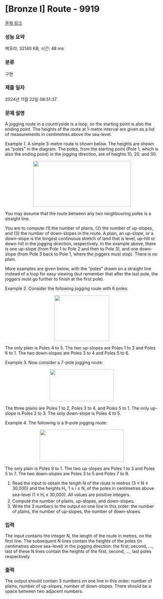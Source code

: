 # [Bronze I] Route - 9919 

[문제 링크](https://www.acmicpc.net/problem/9919) 

### 성능 요약

메모리: 32140 KB, 시간: 48 ms

### 분류

구현

### 제출 일자

2024년 11월 22일 08:51:37

### 문제 설명

<p>A jogging route in a countryside is a loop, so the starting point is also the ending point.  The heights of the route at 1-metre interval are given as a list of measurements in centimetres above the sea-level.</p>

<p>Example 1.  A simple 3-metre route is shown below.  The heights are shown as “poles” in the diagram.  The poles, from the starting point (Pole 1, which is also the ending point) in the jogging direction, are of heights 10, 20, and 30.</p>

<p style="text-align: center;"><img alt="" src="" style="width: 321px; height: 150px;"></p>

<p>You may assume that the route between any two neighbouring poles is a straight line.</p>

<p>You are to compute (1) the number of plains, (2) the number of up-slopes, and (3) the number of down-slopes in the route.  A plain, an up-slope, or a down-slope is the longest continuous stretch of land that is level, up-hill or down-hill in the jogging direction, respectively.  In the example above, there is one up-slope (from Pole 1 to Pole 2 and then to Pole 3), and one down-slope (from Pole 3 back to Pole 1, where the joggers must stop).  There is no plain.</p>

<p>More examples are given below, with the “poles” drawn on a straight line instead of a loop for easy viewing (but remember that after the last pole, the joggers must go further to finish at the first pole).</p>

<p>Example 2.  Consider the following jogging route with 6 poles:</p>

<p style="text-align: center;"><img alt="" src="" style="width: 180px; height: 150px;"></p>

<p>The only plain is Poles 4 to 5.  The two up-slopes are Poles 1 to 3 and Poles 6 to 1.  The two down-slopes are Poles 3 to 4 and Poles 5 to 6.</p>

<p>Example 3.  Now consider a 7-pole jogging route:</p>

<p style="text-align: center;"><img alt="" src="" style="width: 210px; height: 105px;"></p>

<p>The three plains are Poles 1 to 2, Poles 3 to 4, and Poles 5 to 1.  The only up-slope is Poles 2 to 3.  The only down-slope is Poles 4 to 5.</p>

<p>Example 4.  The following is a 9-pole jogging route:</p>

<p style="text-align: center;"><img alt="" src="" style="width: 276px; height: 105px;"></p>

<p>The only plain is Poles 9 to 1.  The two up-slopes are Poles 1 to 3 and Poles 5 to 7.  The two down-slopes are Poles 3 to 5 and Poles 7 to 9.</p>

<ol>
	<li>Read the input to obtain the length N of the route in metres (3 ≤ N ≤ 30,000) and the heights H<sub>i</sub>, 1 ≤ i ≤ N, of the poles in centimetres above sea-level (1 ≤ H<sub>i</sub> ≤ 30,000).  All values are positive integers.</li>
	<li>Compute the number of plains, up-slopes, and down-slopes.</li>
	<li>Write the 3 numbers to the output on one line in this order: the number of plains, the number of up-slopes, the number of down-slopes.</li>
</ol>

### 입력 

 <p>The input contains the integer N, the length of the route in metres, on the first line.  The subsequent N lines contain the heights of the poles (in centimetres above sea-level) in the jogging direction: the first, second, ..., last of these N lines contain the heights of the first, second, ..., last poles respectively.</p>

### 출력 

 <p>The output should contain 3 numbers on one line in this order: number of plains, number of up-slopes, number of down-slopes.  There should be a space between two adjacent numbers.</p>

